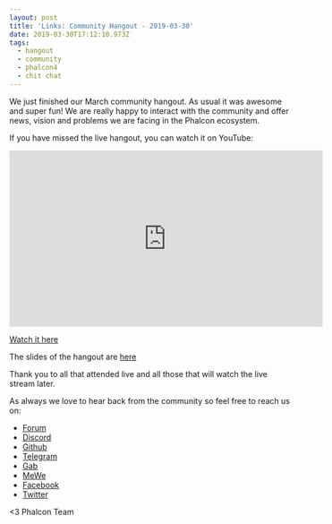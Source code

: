 ```yaml
---
layout: post
title: 'Links: Community Hangout - 2019-03-30'
date: 2019-03-30T17:12:10.973Z
tags:
  - hangout
  - community
  - phalcon4
  - chit chat
---
```

We just finished our March community hangout. As usual it was awesome and super fun! We are really happy to interact with the community and offer news, vision and problems we are facing in the Phalcon ecosystem. 

If you have missed the live hangout, you can watch it on YouTube:

<!--more-->

<iframe width="560" height="315" src="https://www.youtube.com/embed/UHhAhujXr4U" frameborder="0" allow="accelerometer; autoplay; encrypted-media; gyroscope; picture-in-picture" allowfullscreen></iframe>

[Watch it here](https://www.youtube.com/watch?v=UHhAhujXr4U)

The slides of the hangout are [here](https://docs.google.com/presentation/d/16CTYXrIpp16rPDwU5boux0oZO91gnS21BcWqd-M3p9I/edit?usp=sharing)

Thank you to all that attended live and all those that will watch the live stream later. 

As always we love to hear back from the community so feel free to reach us on:

* [Forum](https://phalcon.link/forum)
* [Discord](https://phalcon.link/discord)
* [Github](https://phalcon.link/github)
* [Telegram](https://phalcon.link/telegram)
* [Gab](https://phalcon.link/gab)
* [MeWe](https://phalcon.link/mewe)
* [Facebook](https://phalcon.link/fb)
* [Twitter](https://phalcon.link/t)


<3 Phalcon Team
